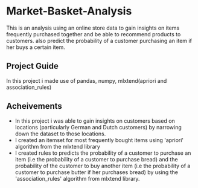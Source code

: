 # Market-Basket-Analysis
This is an analysis using an online store data to gain insights on items frequently purchased together and be able to recommend products to customers. also predict the probability of a customer purchasing an item if her buys a certain item.
## Project Guide
In this project i made use of pandas, numpy, mlxtend(apriori and association_rules)
## Acheivements
* In this project i was able to gain insights on customers based on locations (particularly German and Dutch customers) by narrowing down the dataset to those locations.
* I created an itemset for most frequently bought items using 'apriori' algorithm from the mlxtend library
* I created rules to predicts the probability of a customer to purchase an item (i.e the probability of a customer to purchase bread) and the probability of the customer to buy another item (i.e the probability of a customer to purchase butter if her purchases bread) by using the 'association_rules' algorithm from mlxtend library. 
